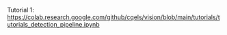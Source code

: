 Tutorial 1: https://colab.research.google.com/github/cqels/vision/blob/main/tutorials/tutorials_detection_pipeline.ipynb
